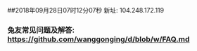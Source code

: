 ##2018年09月28日07时12分07秒 新址: 104.248.172.119
### 兔友常见问题及解答: https://github.com/wanggonging/d/blob/w/FAQ.md
